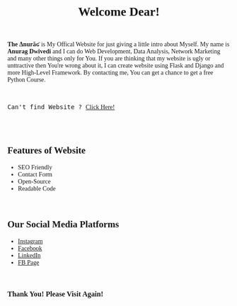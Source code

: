 <link href="https://fonts.googleapis.com/css?family=Open+Sans:300,300i,400,400i,600,600i,700,700i|Raleway:300,300i,400,400i,500,500i,600,600i,700,700i|Poppins:300,300i,400,400i,500,500i,600,600i,700,700i" rel="stylesheet">
<style>
    * {
        font-family: 'Poppins';
    }
</style>
<h1 style="text-align: center;">Welcome Dear!</h1>
<br>
<p><b><strong> The Δnurãʛ </strong></b> is My Offical Website for just giving a little intro about Myself. My name is <strong> Anurag Dwivedi</strong> and I can do Web Development, Data Analysis, Network Marketing and many other things only for You. If you are thinking that my website is ugly or unttractive then You're wrong about it, I can create website using Flask and Django and more High-Level Framework. By contacting me, You can get a chance to get a free Python Course.</p>
<br>
<p style="font-family: monospace;">Can't find Website ? <a href="#"> Click Here! </a></p>
<br>
<br>
<h2>Features of Website</h2>
<ul>
    <li>SEO Friendly</li>
    <li>Contact Form</li>
    <li>Open-Source</li>
    <li>Readable Code</li>
</ul>
<br>
<h2>Our Social Media Platforms</h2>
<ul>
    <li><a href="https://www.instagram.com/anurag_dwivedi.live" target="_blank" >Instagram</a></li>
    <li><a href="https://www.facebook.com/anuragdwivedilive" target="_blank" >Facebook</a></li>
    <li><a href="https://www.linkedin.com/in/anurag_dwivedi_live" target="_blank" >LinkedIn</a></li>
    <li><a href="https://www.instagram.com/anurag.dwivedi.live" target="_blank" >FB Page</a></li>
</ul>
<br>
<h3>Thank You! Please Visit Again!</h3>